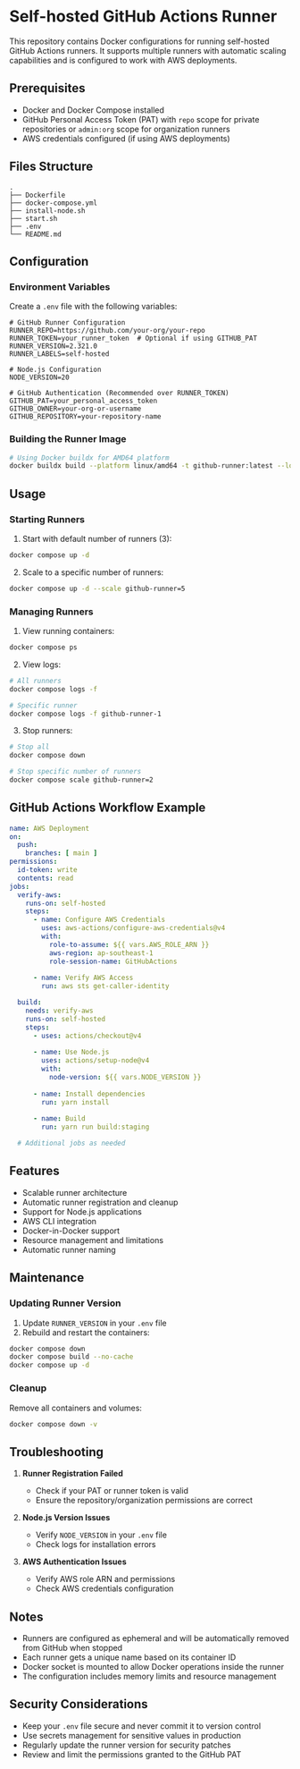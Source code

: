 # Self-hosted GitHub Actions Runner

This repository contains Docker configurations for running self-hosted GitHub Actions runners. It supports multiple runners with automatic scaling capabilities and is configured to work with AWS deployments.

## Prerequisites

- Docker and Docker Compose installed
- GitHub Personal Access Token (PAT) with `repo` scope for private repositories or `admin:org` scope for organization runners
- AWS credentials configured (if using AWS deployments)

## Files Structure

```
.
├── Dockerfile
├── docker-compose.yml
├── install-node.sh
├── start.sh
├── .env
└── README.md
```

## Configuration

### Environment Variables

Create a `.env` file with the following variables:

```env
# GitHub Runner Configuration
RUNNER_REPO=https://github.com/your-org/your-repo
RUNNER_TOKEN=your_runner_token  # Optional if using GITHUB_PAT
RUNNER_VERSION=2.321.0
RUNNER_LABELS=self-hosted

# Node.js Configuration
NODE_VERSION=20

# GitHub Authentication (Recommended over RUNNER_TOKEN)
GITHUB_PAT=your_personal_access_token
GITHUB_OWNER=your-org-or-username
GITHUB_REPOSITORY=your-repository-name
```

### Building the Runner Image

```bash
# Using Docker buildx for AMD64 platform
docker buildx build --platform linux/amd64 -t github-runner:latest --load .
```

## Usage

### Starting Runners

1. Start with default number of runners (3):
```bash
docker compose up -d
```

2. Scale to a specific number of runners:
```bash
docker compose up -d --scale github-runner=5
```

### Managing Runners

1. View running containers:
```bash
docker compose ps
```

2. View logs:
```bash
# All runners
docker compose logs -f

# Specific runner
docker compose logs -f github-runner-1
```

3. Stop runners:
```bash
# Stop all
docker compose down

# Stop specific number of runners
docker compose scale github-runner=2
```

## GitHub Actions Workflow Example

```yaml
name: AWS Deployment
on:
  push:
    branches: [ main ]
permissions:
  id-token: write
  contents: read
jobs:
  verify-aws:
    runs-on: self-hosted
    steps:
      - name: Configure AWS Credentials
        uses: aws-actions/configure-aws-credentials@v4
        with:
          role-to-assume: ${{ vars.AWS_ROLE_ARN }}
          aws-region: ap-southeast-1
          role-session-name: GitHubActions
      
      - name: Verify AWS Access
        run: aws sts get-caller-identity

  build:
    needs: verify-aws
    runs-on: self-hosted
    steps:
      - uses: actions/checkout@v4
      
      - name: Use Node.js
        uses: actions/setup-node@v4
        with:
          node-version: ${{ vars.NODE_VERSION }}
          
      - name: Install dependencies
        run: yarn install
        
      - name: Build
        run: yarn run build:staging

  # Additional jobs as needed
```

## Features

- Scalable runner architecture
- Automatic runner registration and cleanup
- Support for Node.js applications
- AWS CLI integration
- Docker-in-Docker support
- Resource management and limitations
- Automatic runner naming

## Maintenance

### Updating Runner Version

1. Update `RUNNER_VERSION` in your `.env` file
2. Rebuild and restart the containers:
```bash
docker compose down
docker compose build --no-cache
docker compose up -d
```

### Cleanup

Remove all containers and volumes:
```bash
docker compose down -v
```

## Troubleshooting

1. **Runner Registration Failed**
    - Check if your PAT or runner token is valid
    - Ensure the repository/organization permissions are correct

2. **Node.js Version Issues**
    - Verify `NODE_VERSION` in your `.env` file
    - Check logs for installation errors

3. **AWS Authentication Issues**
    - Verify AWS role ARN and permissions
    - Check AWS credentials configuration

## Notes

- Runners are configured as ephemeral and will be automatically removed from GitHub when stopped
- Each runner gets a unique name based on its container ID
- Docker socket is mounted to allow Docker operations inside the runner
- The configuration includes memory limits and resource management

## Security Considerations

- Keep your `.env` file secure and never commit it to version control
- Use secrets management for sensitive values in production
- Regularly update the runner version for security patches
- Review and limit the permissions granted to the GitHub PAT